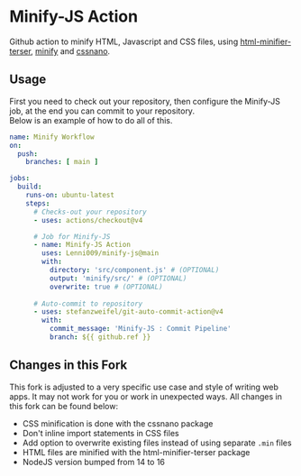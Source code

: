 # Minify-JS Action

Github action to minify HTML, Javascript and CSS files, using [html-minifier-terser](https://www.npmjs.com/package/html-minifier-terser), [minify](https://www.npmjs.com/package/minify) and [cssnano](https://www.npmjs.com/package/cssnano).

## Usage
First you need to check out your repository, then configure the Minify-JS job, at the end you can commit to your repository.  
Below is an example of how to do all of this.

```yaml
name: Minify Workflow
on:
  push:
    branches: [ main ]

jobs:
  build:
    runs-on: ubuntu-latest
    steps:
      # Checks-out your repository
      - uses: actions/checkout@v4

      # Job for Minify-JS
      - name: Minify-JS Action
        uses: Lenni009/minify-js@main
        with:
          directory: 'src/component.js' # (OPTIONAL)
          output: 'minify/src/' # (OPTIONAL)
          overwrite: true # (OPTIONAL)
          
      # Auto-commit to repository
      - uses: stefanzweifel/git-auto-commit-action@v4
        with:
          commit_message: 'Minify-JS : Commit Pipeline'
          branch: ${{ github.ref }}
```

## Changes in this Fork
This fork is adjusted to a very specific use case and style of writing web apps. It may not work for you or work in unexpected ways. All changes in this fork can be found below:
* CSS minification is done with the cssnano package
* Don't inline import statements in CSS files
* Add option to overwrite existing files instead of using separate `.min` files
* HTML files are minified with the html-minifier-terser package
* NodeJS version bumped from 14 to 16
